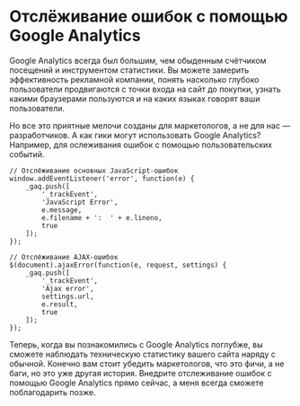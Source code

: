 # Отслёживание ошибок с помощью Google Analytics

Google Analytics всегда был большим, чем обыденным счётчиком посещений и
инструментом статистики. Вы можете замерить эффективность рекламной компании,
понять насколько глубоко пользователи продвигаются с точки входа на сайт до
покупки, узнать какими браузерами пользуются и на каких языках говорят ваши
пользователи.

Но все это приятные мелочи созданы для маркетологов, а не для нас —
разработчиков. А как гики могут использовать Google Analytics? Например, для
ослеживания ошибок с помощью пользовательских событий.

    // Отслёживание основных JavaScript-ошибок
    window.addEventListener('error', function(e) {
        _gaq.push([
            '_trackEvent',
            'JavaScript Error',
            e.message,
            e.filename + ':  ' + e.lineno,
            true
        ]);
    });
    
    // Отслёживание AJAX-ошибок
    $(document).ajaxError(function(e, request, settings) {
        _gaq.push([
            '_trackEvent',
            'Ajax error',
            settings.url,
            e.result,
            true
        ]);
    });

Теперь, когда вы познакомились с Google Analytics поглубже, вы сможете наблюдать
техническую статистику вашего сайта наряду с обычной. Конечно вам стоит убедить
маркетологов, что это фичи, а не баги, но это уже другая история. Внедрите
отслеживание ошибок с помощью Google Analytics прямо сейчас, а меня всегда сможете
поблагодарить позже.
